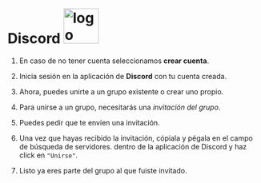 # Discord    <img src="https://i.ibb.co/ZWzdYML/discord-logo-1-1.png" alt="logo GitHub" width="70" height="70">
 

1. En caso de no tener cuenta seleccionamos **crear cuenta**.

2. Inicia sesión en la aplicación de **Discord** con tu cuenta creada.

3. Ahora, puedes unirte a un grupo existente o crear uno propio. 

4. Para unirse a un grupo, necesitarás una *invitación del grupo*.

5. Puedes pedir que te envíen una invitación.

6. Una vez que hayas recibido la invitación, cópiala y pégala en el campo de búsqueda de servidores. dentro de la aplicación de Discord y haz click en `"Unirse"`.

7. Listo ya eres parte del grupo al que fuiste invitado.
